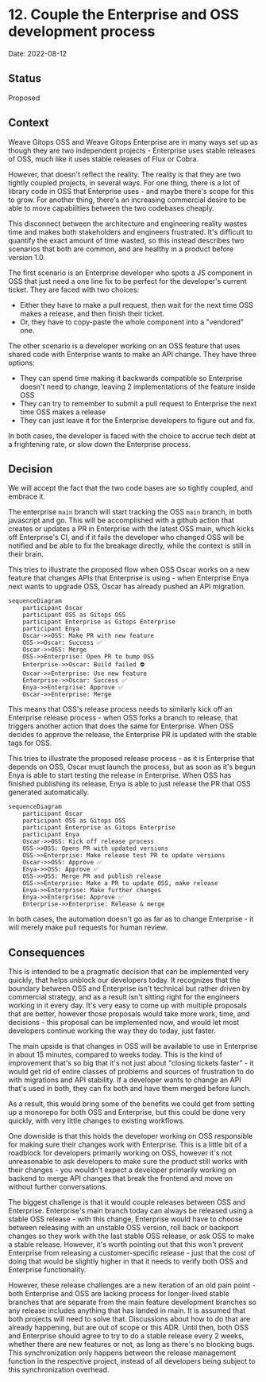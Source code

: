 # 12. Couple the Enterprise and OSS development process

Date: 2022-08-12

## Status

Proposed

## Context

Weave Gitops OSS and Weave Gitops Enterprise are in many ways set up
as though they are two independent projects - Enterprise uses stable
releases of OSS, much like it uses stable releases of Flux or Cobra.

However, that doesn't reflect the reality. The reality is that they
are two tightly coupled projects, in several ways. For one thing,
there is a lot of library code in OSS that Enterprise uses - and maybe
there's scope for this to grow. For another thing, there's an
increasing commercial desire to be able to move capabilities between
the two codebases cheaply.

This disconnect between the architecture and engineering reality
wastes time and makes both stakeholders and engineers frustrated. It's
difficult to quantify the exact amount of time wasted, so this instead
describes two scenarios that both are common, and are healthy in a
product before version 1.0.

The first scenario is an Enterprise developer who spots a JS
component in OSS that just need a one line fix to be perfect for the
developer's current ticket. They are faced with two choices:

* Either they have to make a pull request, then wait for the next time
  OSS makes a release, and then finish their ticket.
* Or, they have to copy-paste the whole component into a "vendored"
  one.

The other scenario is a developer working on an OSS feature that uses
shared code with Enterprise wants to make an API change. They have
three options:

 * They can spend time making it backwards compatible so Enterprise doesn't
   need to change, leaving 2 implementations of the feature inside OSS
 * They can try to remember to submit a pull request to Enterprise
   the next time OSS makes a release
 * They can just leave it for the Enterprise developers to figure out
   and fix.

In both cases, the developer is faced with the choice to accrue tech
debt at a frightening rate, or slow down the Enterprise process.

## Decision

We will accept the fact that the two code bases are so tightly
coupled, and embrace it.

The enterprise `main` branch will start tracking the OSS `main`
branch, in both javascript and go. This will be accomplished with a
github action that creates or updates a PR in Enterprise with the
latest OSS main, which kicks off Enterprise's CI, and if it fails the
developer who changed OSS will be notified and be able to fix the
breakage directly, while the context is still in their brain.

This tries to illustrate the proposed flow when OSS Oscar works on a
new feature that changes APIs that Enterprise is using - when Enterprise
Enya next wants to upgrade OSS, Oscar has already pushed an API migration.
```mermaid
sequenceDiagram
    participant Oscar
    participant OSS as Gitops OSS
    participant Enterprise as Gitops Enterprise
    participant Enya
    Oscar->>OSS: Make PR with new feature
    OSS->>Oscar: Success ✅
    Oscar->>OSS: Merge
    OSS->>Enterprise: Open PR to bump OSS
    Enterprise->>Oscar: Build failed ⛔
    Oscar->>Enterprise: Use new feature
    Enterprise->>Oscar: Success ✅
    Enya->>Enterprise: Approve ✅
    Oscar->>Enterprise: Merge
```

This means that OSS's release process needs to similarly kick off an
Enterprise release process - when OSS forks a branch to release, that
triggers another action that does the same for Enterprise. When OSS
decides to approve the release, the Enterprise PR is updated with the
stable tags for OSS.

This tries to illustrate the proposed release process - as it is
Enterprise that depends on OSS, Oscar must launch the process, but as
soon as it's begun Enya is able to start testing the release in
Enterprise. When OSS has finished publishing its release, Enya is able
to just release the PR that OSS generated automatically.
```mermaid
sequenceDiagram
    participant Oscar
    participant OSS as Gitops OSS
    participant Enterprise as Gitops Enterprise
    participant Enya
    Oscar->>OSS: Kick off release process
    OSS->>OSS: Opens PR with updated versions
    OSS->>Enterprise: Make release test PR to update versions
    Oscar->>OSS: Approve ✅
    Enya->>OSS: Approve ✅
    OSS->>OSS: Merge PR and publish release
    OSS->>Enterprise: Make a PR to update OSS, make release
    Enya->>Enterprise: Make further changes
    Enya->>Enterprise: Approve ✅
    Enterprise->>Enterprise: Release & merge
```

In both cases, the automation doesn't go as far as to change
Enterprise - it will merely make pull requests for human review.

## Consequences

This is intended to be a pragmatic decision that can be implemented
very quickly, that helps unblock our developers today. It recognizes
that the boundary between OSS and Enterprise isn't technical but
rather driven by commercial strategy, and as a result isn't sitting
right for the engineers working in it every day. It's very easy to
come up with multiple proposals that are better, however those
proposals would take more work, time, and decisions - this proposal
can be implemented now, and would let most developers continue working
the way they do today, just faster.

The main upside is that changes in OSS will be available to use in
Enterprise in about 15 minutes, compared to weeks today. This is the
kind of improvement that's so big that it's not just about "closing
tickets faster" - it would get rid of entire classes of problems
and sources of frustration to do with migrations and API stability. If
a developer wants to change an API that's used in both, they can fix
both and have them merged before lunch.

As a result, this would bring some of the benefits we could get from
setting up a monorepo for both OSS and Enterprise, but this could be
done very quickly, with very little changes to existing workflows.

One downside is that this holds the developer working on OSS
responsible for making sure their changes work with Enterprise. This
is a little bit of a roadblock for developers primarily working on
OSS, however it's not unreasonable to ask developers to make sure the
product still works with their changes - you wouldn't expect a
developer primarily working on backend to merge API changes that break
the frontend and move on without further conversations.

The biggest challenge is that it would couple releases between OSS and
Enterprise. Enterprise's main branch today can always be released
using a stable OSS release - with this change, Enterprise would have
to choose between releasing with an unstable OSS version, roll back or
backport changes so they work with the last stable OSS release, or ask
OSS to make a stable release. However, it's worth pointing out that
this won't prevent Enterprise from releasing a customer-specific
release - just that the cost of doing that would be slightly
higher in that it needs to verify both OSS and Enterprise
functionality.

However, these release challenges are a new iteration of an old pain
point - both Enterprise and OSS are lacking process for longer-lived
stable branches that are separate from the main feature development
branches so any release includes anything that has landed in main.
It is assumed that both projects will need to solve that.  Discussions
about how to do that are already happening, but are out of scope or
this ADR. Until then, both OSS and Enterprise should agree to try to
do a stable release every 2 weeks, whether there are new features or
not, as long as there's no blocking bugs. This synchronization only
happens between the release management function in the respective
project, instead of all developers being subject to this
synchronization overhead.
